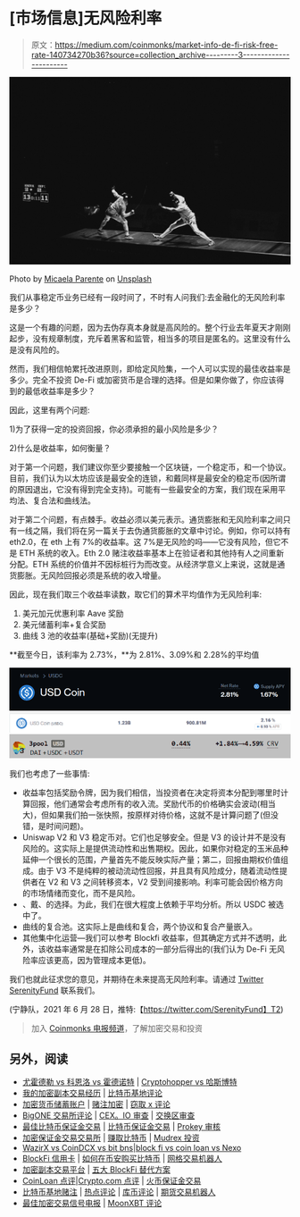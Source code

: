 # [市场信息]无风险利率

> 原文：<https://medium.com/coinmonks/market-info-de-fi-risk-free-rate-140734270b36?source=collection_archive---------3----------------------->

![](img/a280a8eb9ff09e7de446ed1ac67e1162.png)

Photo by [Micaela Parente](https://unsplash.com/@mparente?utm_source=medium&utm_medium=referral) on [Unsplash](https://unsplash.com?utm_source=medium&utm_medium=referral)

我们从事稳定币业务已经有一段时间了，不时有人问我们:去金融化的无风险利率是多少？

这是一个有趣的问题，因为去伪存真本身就是高风险的。整个行业去年夏天才刚刚起步，没有规章制度，充斥着黑客和监管，相当多的项目是匿名的。这里没有什么是没有风险的。

然而，我们相信帕累托改进原则，即给定风险集，一个人可以实现的最佳收益率是多少。完全不投资 De-Fi 或加密货币是合理的选择。但是如果你做了，你应该得到的最低收益率是多少？

因此，这里有两个问题:

1)为了获得一定的投资回报，你必须承担的最小风险是多少？

2)什么是收益率，如何衡量？

对于第一个问题，我们建议你至少要接触一个区块链，一个稳定币，和一个协议。目前，我们认为以太坊应该是最安全的连锁，和戴同样是最安全的稳定币(因所谓的原因退出，它没有得到完全支持)。可能有一些最安全的方案，我们现在采用平均法、复合法和曲线法。

对于第二个问题，有点棘手。收益必须以美元表示。通货膨胀和无风险利率之间只有一线之隔，我们将在另一篇关于去伪通货膨胀的文章中讨论。例如，你可以持有 eth2.0，在 eth 上有 7%的收益率。这 7%是无风险的吗——它没有风险，但它不是 ETH 系统的收入。Eth 2.0 赌注收益率基本上在验证者和其他持有人之间重新分配。ETH 系统的价值并不因标桩行为而改变。从经济学意义上来说，这就是通货膨胀。无风险回报必须是系统的收入增量。

因此，现在我们取三个收益率读数，取它们的算术平均值作为无风险利率:

1.  美元加元优惠利率 Aave 奖励
2.  美元储蓄利率+复合奖励
3.  曲线 3 池的收益率(基础+奖励)(无提升)

**截至今日，该利率为 2.73%，**为 2.81%、3.09%和 2.28%的平均值

![](img/6985a3c1877611c278d61656feedb118.png)![](img/26507668908a7335b91dcce7c7fe32bc.png)![](img/66f9611f4d7d35a3284613a2cc3ae624.png)

我们也考虑了一些事情:

*   收益率包括奖励令牌，因为我们相信，当投资者在决定将资本分配到哪里时计算回报，他们通常会考虑所有的收入流。奖励代币的价格确实会波动(相当大)，但如果我们拍一张快照，按原样对待价格，这就不是计算问题了(但没错，是时间问题)。
*   Uniswap V2 和 V3 稳定币对。它们也足够安全。但是 V3 的设计并不是没有风险的。这实际上是提供流动性和出售期权。因此，如果你对稳定的玉米品种延伸一个很长的范围，产量首先不能反映实际产量；第二，回报由期权价值组成。由于 V3 不是纯粹的被动流动性回报，并且具有风险成分，随着流动性提供者在 V2 和 V3 之间转移资本，V2 受到间接影响。利率可能会因价格方向的市场情绪而变化，而不是风险。
*   、戴、的选择。为此，我们在很大程度上依赖于平均分析。所以 USDC 被选中了。
*   曲线的复合池。这实际上是曲线和复合，两个协议和复合产量嵌入。
*   其他集中化运营—我们可以参考 Blockfi 收益率，但其确定方式并不透明，此外，该收益率通常是在扣除公司成本的一部分后得出的(我们认为 De-Fi 无风险率应该更高，因为管理成本更低)。

我们也就此征求您的意见，并期待在未来提高无风险利率。请通过 [Twitter SerenityFund](https://twitter.com/SerenityFund) 联系我们。

(宁静队，2021 年 6 月 28 日，推特:【https://twitter.com/SerenityFund】T2)

> 加入 [Coinmonks 电报频道](https://t.me/coincodecap)，了解加密交易和投资

## 另外，阅读

*   [尤霍德勒 vs 科恩洛 vs 霍德诺特](/coinmonks/youhodler-vs-coinloan-vs-hodlnaut-b1050acde55a) | [Cryptohopper vs 哈斯博特](https://blog.coincodecap.com/cryptohopper-vs-haasbot)
*   [我的加密副本交易经历](/coinmonks/my-experience-with-crypto-copy-trading-d6feb2ce3ac5) | [比特币基地评论](/coinmonks/coinbase-review-6ef4e0f56064)
*   [加密货币储蓄账户](/coinmonks/cryptocurrency-savings-accounts-be3bc0feffbf) | [赌注加密](https://blog.coincodecap.com/staking-crypto) | [窃取 x 评论](/coinmonks/stealthex-review-396c67309988)
*   [BigONE 交易所评论](/coinmonks/bigone-exchange-review-64705d85a1d4) | [CEX。IO 审查](https://blog.coincodecap.com/cex-io-review) | [交换区审查](/coinmonks/swapzone-review-crypto-exchange-data-aggregator-e0ad78e55ed7)
*   [最佳比特币保证金交易](/coinmonks/bitcoin-margin-trading-exchange-bcbfcbf7b8e3) | [比特币保证金交易](https://blog.coincodecap.com/bityard-margin-trading) | [Prokey 审核](/coinmonks/prokey-review-26611173c13c)
*   [加密保证金交易交易所](/coinmonks/crypto-margin-trading-exchanges-428b1f7ad108) | [赚取比特币](/coinmonks/earn-bitcoin-6e8bd3c592d9) | [Mudrex 投资](https://blog.coincodecap.com/mudrex-invest-review-the-best-way-to-invest-in-crypto)
*   [WazirX vs CoinDCX vs bit bns](/coinmonks/wazirx-vs-coindcx-vs-bitbns-149f4f19a2f1)|[block fi vs coin loan vs Nexo](/coinmonks/blockfi-vs-coinloan-vs-nexo-cb624635230d)
*   [BlockFi 信用卡](https://blog.coincodecap.com/blockfi-credit-card) | [如何在币安购买比特币](https://blog.coincodecap.com/buy-bitcoin-binance) | [网格交易机器人](https://blog.coincodecap.com/grid-trading)
*   [加密副本交易平台](/coinmonks/top-10-crypto-copy-trading-platforms-for-beginners-d0c37c7d698c) | [五大 BlockFi 替代方案](https://blog.coincodecap.com/blockfi-alternatives)
*   [CoinLoan 点评](/coinmonks/coinloan-review-18128b9badc4)|[Crypto.com 点评](/coinmonks/crypto-com-review-f143dca1f74c) | [火币保证金交易](/coinmonks/huobi-margin-trading-b3b06cdc1519)
*   [比特币基地赌注](https://blog.coincodecap.com/coinbase-staking) | [热点评论](/coinmonks/hotbit-review-cd5bec41dafb) | [库币评论](https://blog.coincodecap.com/kucoin-review) | [期货交易机器人](/coinmonks/futures-trading-bots-5a282ccee3f5)
*   [最佳加密交易信号电报](/coinmonks/best-crypto-signals-telegram-5785cdbc4b2b) | [MoonXBT 评论](/coinmonks/moonxbt-review-6e4ab26d037)
